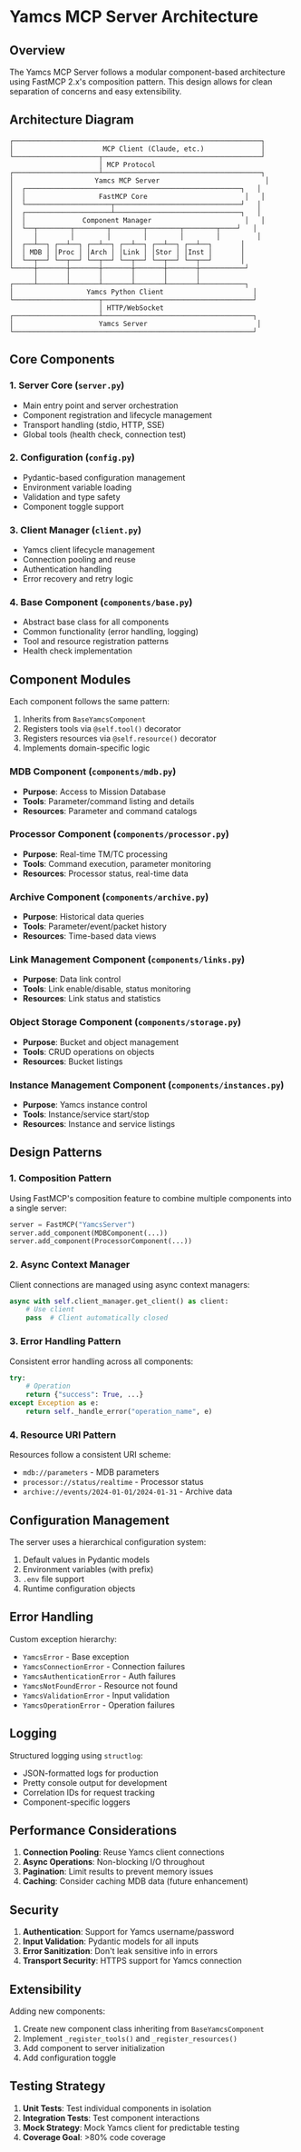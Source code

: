 # Yamcs MCP Server Architecture

## Overview

The Yamcs MCP Server follows a modular component-based architecture using FastMCP 2.x's composition pattern. This design allows for clean separation of concerns and easy extensibility.

## Architecture Diagram

```
┌─────────────────────────────────────────────────────────────┐
│                      MCP Client (Claude, etc.)              │
└─────────────────────┬───────────────────────────────────────┘
                      │ MCP Protocol
┌─────────────────────┴───────────────────────────────────────┐
│                    Yamcs MCP Server                          │
│  ┌─────────────────────────────────────────────────────┐   │
│  │                  FastMCP Core                        │   │
│  └─────────────────────┬───────────────────────────────┘   │
│  ┌─────────────────────┴───────────────────────────────┐   │
│  │              Component Manager                       │   │
│  └──┬────────┬────────┬────────┬────────┬────────┬────┘   │
│     │        │        │        │        │        │         │
│  ┌──┴──┐ ┌──┴──┐ ┌──┴──┐ ┌──┴──┐ ┌──┴──┐ ┌──┴──┐       │
│  │ MDB │ │Proc │ │Arch │ │Link │ │Stor │ │Inst │       │
│  └──┬──┘ └──┬──┘ └──┬──┘ └──┬──┘ └──┬──┘ └──┬──┘       │
└─────┼───────┼───────┼───────┼───────┼───────┼───────────┘
      │       │       │       │       │       │
┌─────┴───────┴───────┴───────┴───────┴───────┴───────────┐
│                  Yamcs Python Client                      │
└─────────────────────┬─────────────────────────────────────┘
                      │ HTTP/WebSocket
┌─────────────────────┴─────────────────────────────────────┐
│                     Yamcs Server                           │
└───────────────────────────────────────────────────────────┘
```

## Core Components

### 1. Server Core (`server.py`)
- Main entry point and server orchestration
- Component registration and lifecycle management
- Transport handling (stdio, HTTP, SSE)
- Global tools (health check, connection test)

### 2. Configuration (`config.py`)
- Pydantic-based configuration management
- Environment variable loading
- Validation and type safety
- Component toggle support

### 3. Client Manager (`client.py`)
- Yamcs client lifecycle management
- Connection pooling and reuse
- Authentication handling
- Error recovery and retry logic

### 4. Base Component (`components/base.py`)
- Abstract base class for all components
- Common functionality (error handling, logging)
- Tool and resource registration patterns
- Health check implementation

## Component Modules

Each component follows the same pattern:
1. Inherits from `BaseYamcsComponent`
2. Registers tools via `@self.tool()` decorator
3. Registers resources via `@self.resource()` decorator
4. Implements domain-specific logic

### MDB Component (`components/mdb.py`)
- **Purpose**: Access to Mission Database
- **Tools**: Parameter/command listing and details
- **Resources**: Parameter and command catalogs

### Processor Component (`components/processor.py`)
- **Purpose**: Real-time TM/TC processing
- **Tools**: Command execution, parameter monitoring
- **Resources**: Processor status, real-time data

### Archive Component (`components/archive.py`)
- **Purpose**: Historical data queries
- **Tools**: Parameter/event/packet history
- **Resources**: Time-based data views

### Link Management Component (`components/links.py`)
- **Purpose**: Data link control
- **Tools**: Link enable/disable, status monitoring
- **Resources**: Link status and statistics

### Object Storage Component (`components/storage.py`)
- **Purpose**: Bucket and object management
- **Tools**: CRUD operations on objects
- **Resources**: Bucket listings

### Instance Management Component (`components/instances.py`)
- **Purpose**: Yamcs instance control
- **Tools**: Instance/service start/stop
- **Resources**: Instance and service listings

## Design Patterns

### 1. Composition Pattern
Using FastMCP's composition feature to combine multiple components into a single server:
```python
server = FastMCP("YamcsServer")
server.add_component(MDBComponent(...))
server.add_component(ProcessorComponent(...))
```

### 2. Async Context Manager
Client connections are managed using async context managers:
```python
async with self.client_manager.get_client() as client:
    # Use client
    pass  # Client automatically closed
```

### 3. Error Handling Pattern
Consistent error handling across all components:
```python
try:
    # Operation
    return {"success": True, ...}
except Exception as e:
    return self._handle_error("operation_name", e)
```

### 4. Resource URI Pattern
Resources follow a consistent URI scheme:
- `mdb://parameters` - MDB parameters
- `processor://status/realtime` - Processor status
- `archive://events/2024-01-01/2024-01-31` - Archive data

## Configuration Management

The server uses a hierarchical configuration system:
1. Default values in Pydantic models
2. Environment variables (with prefix)
3. `.env` file support
4. Runtime configuration objects

## Error Handling

Custom exception hierarchy:
- `YamcsError` - Base exception
- `YamcsConnectionError` - Connection failures
- `YamcsAuthenticationError` - Auth failures
- `YamcsNotFoundError` - Resource not found
- `YamcsValidationError` - Input validation
- `YamcsOperationError` - Operation failures

## Logging

Structured logging using `structlog`:
- JSON-formatted logs for production
- Pretty console output for development
- Correlation IDs for request tracking
- Component-specific loggers

## Performance Considerations

1. **Connection Pooling**: Reuse Yamcs client connections
2. **Async Operations**: Non-blocking I/O throughout
3. **Pagination**: Limit results to prevent memory issues
4. **Caching**: Consider caching MDB data (future enhancement)

## Security

1. **Authentication**: Support for Yamcs username/password
2. **Input Validation**: Pydantic models for all inputs
3. **Error Sanitization**: Don't leak sensitive info in errors
4. **Transport Security**: HTTPS support for Yamcs connection

## Extensibility

Adding new components:
1. Create new component class inheriting from `BaseYamcsComponent`
2. Implement `_register_tools()` and `_register_resources()`
3. Add component to server initialization
4. Add configuration toggle

## Testing Strategy

1. **Unit Tests**: Test individual components in isolation
2. **Integration Tests**: Test component interactions
3. **Mock Strategy**: Mock Yamcs client for predictable testing
4. **Coverage Goal**: >80% code coverage